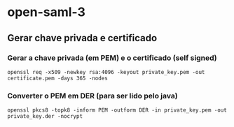 # open-saml-3

## Gerar chave privada e certificado

### Gerar a chave privada (em PEM) e o certificado (self signed)
```
openssl req -x509 -newkey rsa:4096 -keyout private_key.pem -out certificate.pem -days 365 -nodes
```

### Converter o PEM em DER (para ser lido pelo java)
```
openssl pkcs8 -topk8 -inform PEM -outform DER -in private_key.pem -out private_key.der -nocrypt
```